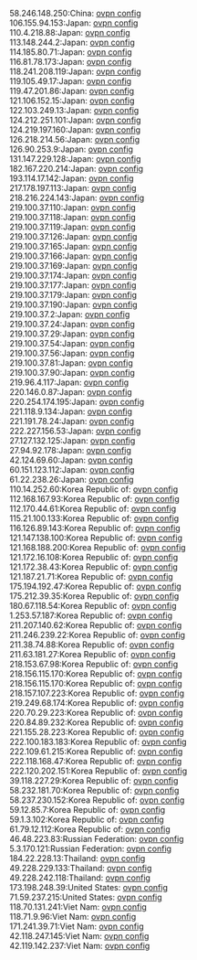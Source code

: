 58.246.148.250:China: [ovpn config](vpn/58_246_148_250.ovpn)  
106.155.94.153:Japan: [ovpn config](vpn/106_155_94_153.ovpn)  
110.4.218.88:Japan: [ovpn config](vpn/110_4_218_88.ovpn)  
113.148.244.2:Japan: [ovpn config](vpn/113_148_244_2.ovpn)  
114.185.80.71:Japan: [ovpn config](vpn/114_185_80_71.ovpn)  
116.81.78.173:Japan: [ovpn config](vpn/116_81_78_173.ovpn)  
118.241.208.119:Japan: [ovpn config](vpn/118_241_208_119.ovpn)  
119.105.49.17:Japan: [ovpn config](vpn/119_105_49_17.ovpn)  
119.47.201.86:Japan: [ovpn config](vpn/119_47_201_86.ovpn)  
121.106.152.15:Japan: [ovpn config](vpn/121_106_152_15.ovpn)  
122.103.249.13:Japan: [ovpn config](vpn/122_103_249_13.ovpn)  
124.212.251.101:Japan: [ovpn config](vpn/124_212_251_101.ovpn)  
124.219.197.160:Japan: [ovpn config](vpn/124_219_197_160.ovpn)  
126.218.214.56:Japan: [ovpn config](vpn/126_218_214_56.ovpn)  
126.90.253.9:Japan: [ovpn config](vpn/126_90_253_9.ovpn)  
131.147.229.128:Japan: [ovpn config](vpn/131_147_229_128.ovpn)  
182.167.220.214:Japan: [ovpn config](vpn/182_167_220_214.ovpn)  
193.114.17.142:Japan: [ovpn config](vpn/193_114_17_142.ovpn)  
217.178.197.113:Japan: [ovpn config](vpn/217_178_197_113.ovpn)  
218.216.224.143:Japan: [ovpn config](vpn/218_216_224_143.ovpn)  
219.100.37.110:Japan: [ovpn config](vpn/219_100_37_110.ovpn)  
219.100.37.118:Japan: [ovpn config](vpn/219_100_37_118.ovpn)  
219.100.37.119:Japan: [ovpn config](vpn/219_100_37_119.ovpn)  
219.100.37.126:Japan: [ovpn config](vpn/219_100_37_126.ovpn)  
219.100.37.165:Japan: [ovpn config](vpn/219_100_37_165.ovpn)  
219.100.37.166:Japan: [ovpn config](vpn/219_100_37_166.ovpn)  
219.100.37.169:Japan: [ovpn config](vpn/219_100_37_169.ovpn)  
219.100.37.174:Japan: [ovpn config](vpn/219_100_37_174.ovpn)  
219.100.37.177:Japan: [ovpn config](vpn/219_100_37_177.ovpn)  
219.100.37.179:Japan: [ovpn config](vpn/219_100_37_179.ovpn)  
219.100.37.190:Japan: [ovpn config](vpn/219_100_37_190.ovpn)  
219.100.37.2:Japan: [ovpn config](vpn/219_100_37_2.ovpn)  
219.100.37.24:Japan: [ovpn config](vpn/219_100_37_24.ovpn)  
219.100.37.29:Japan: [ovpn config](vpn/219_100_37_29.ovpn)  
219.100.37.54:Japan: [ovpn config](vpn/219_100_37_54.ovpn)  
219.100.37.56:Japan: [ovpn config](vpn/219_100_37_56.ovpn)  
219.100.37.81:Japan: [ovpn config](vpn/219_100_37_81.ovpn)  
219.100.37.90:Japan: [ovpn config](vpn/219_100_37_90.ovpn)  
219.96.4.117:Japan: [ovpn config](vpn/219_96_4_117.ovpn)  
220.146.0.87:Japan: [ovpn config](vpn/220_146_0_87.ovpn)  
220.254.174.195:Japan: [ovpn config](vpn/220_254_174_195.ovpn)  
221.118.9.134:Japan: [ovpn config](vpn/221_118_9_134.ovpn)  
221.191.78.24:Japan: [ovpn config](vpn/221_191_78_24.ovpn)  
222.227.156.53:Japan: [ovpn config](vpn/222_227_156_53.ovpn)  
27.127.132.125:Japan: [ovpn config](vpn/27_127_132_125.ovpn)  
27.94.92.178:Japan: [ovpn config](vpn/27_94_92_178.ovpn)  
42.124.69.60:Japan: [ovpn config](vpn/42_124_69_60.ovpn)  
60.151.123.112:Japan: [ovpn config](vpn/60_151_123_112.ovpn)  
61.22.238.26:Japan: [ovpn config](vpn/61_22_238_26.ovpn)  
110.14.252.60:Korea Republic of: [ovpn config](vpn/110_14_252_60.ovpn)  
112.168.167.93:Korea Republic of: [ovpn config](vpn/112_168_167_93.ovpn)  
112.170.44.61:Korea Republic of: [ovpn config](vpn/112_170_44_61.ovpn)  
115.21.100.133:Korea Republic of: [ovpn config](vpn/115_21_100_133.ovpn)  
116.126.89.143:Korea Republic of: [ovpn config](vpn/116_126_89_143.ovpn)  
121.147.138.100:Korea Republic of: [ovpn config](vpn/121_147_138_100.ovpn)  
121.168.188.200:Korea Republic of: [ovpn config](vpn/121_168_188_200.ovpn)  
121.172.16.108:Korea Republic of: [ovpn config](vpn/121_172_16_108.ovpn)  
121.172.38.43:Korea Republic of: [ovpn config](vpn/121_172_38_43.ovpn)  
121.187.21.71:Korea Republic of: [ovpn config](vpn/121_187_21_71.ovpn)  
175.194.192.47:Korea Republic of: [ovpn config](vpn/175_194_192_47.ovpn)  
175.212.39.35:Korea Republic of: [ovpn config](vpn/175_212_39_35.ovpn)  
180.67.118.54:Korea Republic of: [ovpn config](vpn/180_67_118_54.ovpn)  
1.253.57.187:Korea Republic of: [ovpn config](vpn/1_253_57_187.ovpn)  
211.207.140.62:Korea Republic of: [ovpn config](vpn/211_207_140_62.ovpn)  
211.246.239.22:Korea Republic of: [ovpn config](vpn/211_246_239_22.ovpn)  
211.38.74.88:Korea Republic of: [ovpn config](vpn/211_38_74_88.ovpn)  
211.63.181.27:Korea Republic of: [ovpn config](vpn/211_63_181_27.ovpn)  
218.153.67.98:Korea Republic of: [ovpn config](vpn/218_153_67_98.ovpn)  
218.156.115.170:Korea Republic of: [ovpn config](vpn/218_156_115_170.ovpn)  
218.156.115.170:Korea Republic of: [ovpn config](vpn/218_156_115_170.ovpn)  
218.157.107.223:Korea Republic of: [ovpn config](vpn/218_157_107_223.ovpn)  
219.249.68.174:Korea Republic of: [ovpn config](vpn/219_249_68_174.ovpn)  
220.70.29.223:Korea Republic of: [ovpn config](vpn/220_70_29_223.ovpn)  
220.84.89.232:Korea Republic of: [ovpn config](vpn/220_84_89_232.ovpn)  
221.155.28.223:Korea Republic of: [ovpn config](vpn/221_155_28_223.ovpn)  
222.100.183.183:Korea Republic of: [ovpn config](vpn/222_100_183_183.ovpn)  
222.109.61.215:Korea Republic of: [ovpn config](vpn/222_109_61_215.ovpn)  
222.118.168.47:Korea Republic of: [ovpn config](vpn/222_118_168_47.ovpn)  
222.120.202.151:Korea Republic of: [ovpn config](vpn/222_120_202_151.ovpn)  
39.118.227.29:Korea Republic of: [ovpn config](vpn/39_118_227_29.ovpn)  
58.232.181.70:Korea Republic of: [ovpn config](vpn/58_232_181_70.ovpn)  
58.237.230.152:Korea Republic of: [ovpn config](vpn/58_237_230_152.ovpn)  
59.12.85.7:Korea Republic of: [ovpn config](vpn/59_12_85_7.ovpn)  
59.1.3.102:Korea Republic of: [ovpn config](vpn/59_1_3_102.ovpn)  
61.79.12.112:Korea Republic of: [ovpn config](vpn/61_79_12_112.ovpn)  
46.48.223.83:Russian Federation: [ovpn config](vpn/46_48_223_83.ovpn)  
5.3.170.121:Russian Federation: [ovpn config](vpn/5_3_170_121.ovpn)  
184.22.228.13:Thailand: [ovpn config](vpn/184_22_228_13.ovpn)  
49.228.229.133:Thailand: [ovpn config](vpn/49_228_229_133.ovpn)  
49.228.242.118:Thailand: [ovpn config](vpn/49_228_242_118.ovpn)  
173.198.248.39:United States: [ovpn config](vpn/173_198_248_39.ovpn)  
71.59.237.215:United States: [ovpn config](vpn/71_59_237_215.ovpn)  
118.70.131.241:Viet Nam: [ovpn config](vpn/118_70_131_241.ovpn)  
118.71.9.96:Viet Nam: [ovpn config](vpn/118_71_9_96.ovpn)  
171.241.39.71:Viet Nam: [ovpn config](vpn/171_241_39_71.ovpn)  
42.118.247.145:Viet Nam: [ovpn config](vpn/42_118_247_145.ovpn)  
42.119.142.237:Viet Nam: [ovpn config](vpn/42_119_142_237.ovpn)  
